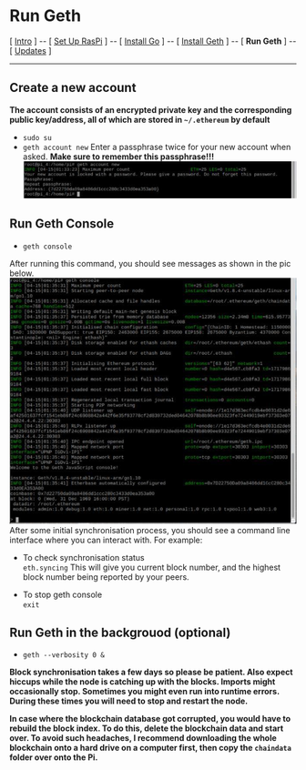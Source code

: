 # Run Geth
[ [Intro](README.md) ] -- [ [Set Up RasPi](pi_setup.md) ] -- [ [Install Go](go_install.md) ] -- [ [Install Geth](geth_install.md) ] -- [ **Run Geth** ]   -- [ [Updates](raspi_updates.md) ]

-----
## Create a new account
**The account consists of an encrypted private key and the corresponding public key/address, all of which are stored in `~/.ethereum` by default**
- `sudo su`
- `geth account new`
Enter a passphrase twice for your new account when asked. **Make sure to remember this passphrase!!!**
<br/>![3](pics/geth_run/3.jpg)
## Run Geth Console
- `geth console`

After running this command, you should see messages as shown in the pic below.
<br/>![4](pics/geth_run/4.jpg)
<br/>After some initial synchronisation process, you should see a command line interface where you can interact with. For example:
- To check synchronisation status<br/> `eth.syncing`
This will give you current block number, and the highest block number being reported by your peers.

- To stop geth console<br/> `exit`
## Run Geth in the backgrouod (optional)
- `geth --verbosity 0 &`

**Block synchronisation takes a few days so please be patient. Also expect hiccups while the node is catching up with the blocks. Imports might occasionally stop. Sometimes you might even run into runtime errors. During these times you will need to stop and restart the node.**

**In case where the blockchain database got corrupted, you would have to rebuild the block index. To do this, delete the blockchain data and start over. To avoid such headaches, I recommend downloading the whole blockchain onto a hard drive on a computer first, then copy the `chaindata` folder over onto the Pi.**
